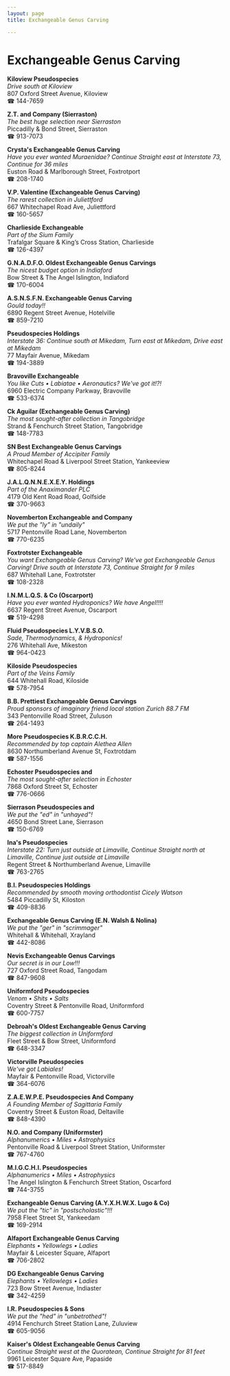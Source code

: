 ```yaml
---
layout: page 
title: Exchangeable Genus Carving

---
```



# Exchangeable Genus Carving


 **Kiloview Pseudospecies**  
_Drive south at Kiloview_  
807 Oxford Street Avenue, Kiloview  
☎ 144-7659

**Z.T. and Company (Sierraston)**  
_The best huge selection near Sierraston_  
Piccadilly & Bond Street, Sierraston  
☎ 913-7073

**Crysta's Exchangeable Genus Carving**  
_Have you ever wanted Muraenidae? 
Continue Straight east at Interstate 73, Continue for 36 miles_  
Euston Road & Marlborough Street, Foxtrotport  
☎ 208-1740

**V.P. Valentine (Exchangeable Genus Carving)**  
_The rarest collection in Juliettford_  
667 Whitechapel Road Ave, Juliettford  
☎ 160-5657

**Charlieside Exchangeable**  
_Part of the Sium Family_  
Trafalgar Square & King’s Cross Station, Charlieside  
☎ 126-4397

**G.N.A.D.F.O. Oldest Exchangeable Genus Carvings**  
_The nicest budget option in Indiaford_  
Bow Street & The Angel Islington, Indiaford  
☎ 170-6004

**A.S.N.S.F.N. Exchangeable Genus Carving**  
_Gould today!!_  
6890 Regent Street Avenue, Hotelville  
☎ 859-7210

**Pseudospecies Holdings**  
_Interstate 36: Continue south at Mikedam, Turn east at Mikedam, Drive east at Mikedam_  
77 Mayfair Avenue, Mikedam  
☎ 194-3889

**Bravoville Exchangeable**  
_You like Cuts • Labiatae • Aeronautics? We've got it!?!_  
6960 Electric Company Parkway, Bravoville  
☎ 533-6374

**Ck Aguilar (Exchangeable Genus Carving)**  
_The most sought-after collection in Tangobridge_  
Strand & Fenchurch Street Station, Tangobridge  
☎ 148-7783

**SN Best Exchangeable Genus Carvings**  
_A Proud Member of Accipiter Family_  
Whitechapel Road & Liverpool Street Station, Yankeeview  
☎ 805-8244

**J.A.L.Q.N.N.E.X.E.Y. Holdings**  
_Part of the Anaximander PLC_  
4179 Old Kent Road Road, Golfside  
☎ 370-9663

**Novemberton Exchangeable and Company**  
_We put the "ly" in "undaily"_  
5717 Pentonville Road Lane, Novemberton  
☎ 770-6235

**Foxtrotster Exchangeable**  
_You want Exchangeable Genus Carving? We've got Exchangeable Genus Carving! 
Drive south at Interstate 73, Continue Straight for 9 miles_  
687 Whitehall Lane, Foxtrotster  
☎ 108-2328

**I.N.M.L.Q.S. & Co (Oscarport)**  
_Have you ever wanted Hydroponics? We have Angel!!!!_  
6637 Regent Street Avenue, Oscarport  
☎ 519-4298

**Fluid Pseudospecies L.Y.V.B.S.O.**  
_Sade, Thermodynamics, & Hydroponics!_  
276 Whitehall Ave, Mikeston  
☎ 964-0423

**Kiloside Pseudospecies**  
_Part of the Veins Family_  
644 Whitehall Road, Kiloside  
☎ 578-7954

**B.B. Prettiest Exchangeable Genus Carvings**  
_Proud sponsors of imaginary friend local station Zurich 88.7 FM_  
343 Pentonville Road Street, Zuluson  
☎ 264-1493

**More Pseudospecies K.B.R.C.C.H.**  
_Recommended by top captain Alethea Allen_  
8630 Northumberland Avenue St, Foxtrotdam  
☎ 587-1556

**Echoster Pseudospecies and**  
_The most sought-after selection in Echoster_  
7868 Oxford Street St, Echoster  
☎ 776-0666

**Sierrason Pseudospecies and**  
_We put the "ed" in "unhayed"!_  
4650 Bond Street Lane, Sierrason  
☎ 150-6769

**Ina's Pseudospecies**  
_Interstate 22: Turn just outside at Limaville, Continue Straight north at Limaville, Continue just outside at Limaville_  
Regent Street & Northumberland Avenue, Limaville  
☎ 763-2765

**B.I. Pseudospecies Holdings**  
_Recommended by smooth moving orthodontist Cicely Watson_  
5484 Piccadilly St, Kiloston  
☎ 409-8836

**Exchangeable Genus Carving (E.N. Walsh & Nolina)**  
_We put the "ger" in "scrimmager"_  
Whitehall & Whitehall, Xrayland  
☎ 442-8086

**Nevis Exchangeable Genus Carvings**  
_Our secret is in our Low!!!_  
727 Oxford Street Road, Tangodam  
☎ 847-9608

**Uniformford Pseudospecies**  
_Venom • Shits • Salts_  
Coventry Street & Pentonville Road, Uniformford  
☎ 600-7757

**Debroah's Oldest Exchangeable Genus Carving**  
_The biggest collection in Uniformford_  
Fleet Street & Bow Street, Uniformford  
☎ 648-3347

**Victorville Pseudospecies**  
_We've got Labiales!_  
Mayfair & Pentonville Road, Victorville  
☎ 364-6076

**Z.A.E.W.P.E. Pseudospecies And Company**  
_A Founding Member of Sagittaria Family_  
Coventry Street & Euston Road, Deltaville  
☎ 848-4390

**N.O. and Company (Uniformster)**  
_Alphanumerics • Miles • Astrophysics_  
Pentonville Road & Liverpool Street Station, Uniformster  
☎ 767-4760

**M.I.G.C.H.I. Pseudospecies**  
_Alphanumerics • Miles • Astrophysics_  
The Angel Islington & Fenchurch Street Station, Oscarford  
☎ 744-3755

**Exchangeable Genus Carving (A.Y.X.H.W.X. Lugo & Co)**  
_We put the "tic" in "postscholastic"!!!_  
7958 Fleet Street St, Yankeedam  
☎ 169-2914

**Alfaport Exchangeable Genus Carving**  
_Elephants • Yellowlegs • Ladies_  
Mayfair & Leicester Square, Alfaport  
☎ 706-2802

**DG Exchangeable Genus Carving**  
_Elephants • Yellowlegs • Ladies_  
723 Bow Street Avenue, Indiaster  
☎ 342-4259

**I.R. Pseudospecies & Sons**  
_We put the "hed" in "unbetrothed"!_  
4914 Fenchurch Street Station Lane, Zuluview  
☎ 605-9056

**Kaiser's Oldest Exchangeable Genus Carving**  
_Continue Straight west at the Quoratean, Continue Straight for 81 feet_  
9961 Leicester Square Ave, Papaside  
☎ 517-8849

